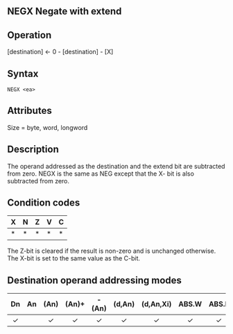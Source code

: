 ## NEGX Negate with extend

## Operation
[destination] ← 0 - [destination] - [X]

## Syntax
```assembly
NEGX <ea>
```

## Attributes
Size = byte, word, longword

## Description
The operand addressed as the destination and the extend bit are
subtracted from zero. NEGX is the same as NEG except that the X-
bit is also subtracted from zero.

## Condition codes
|X|N|Z|V|C|
|--|--|--|--|--|
|*|*|*|*|*|

The Z-bit is cleared if the result is non-zero and is unchanged
otherwise. The X-bit is set to the same value as the C-bit.

## Destination operand addressing modes
|Dn|An|(An)|(An)+|-(An)|(d,An)|(d,An,Xi)|ABS.W|ABS.L|(d,PC)|(d,PC,Xn)|imm|
|:-:|:-:|:-:|:-:|:-:|:-:|:-:|:-:|:-:|:-:|:-:|:-:|
|✓||✓|✓|✓|✓|✓|✓|✓||||